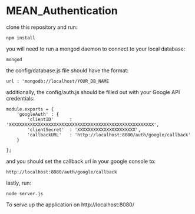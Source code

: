 # MEAN_Authentication

clone this repository and run:

```npm install```

you will need to run a mongod daemon to connect to your local database:

```mongod```

the config/database.js file should have the format:

```url : 'mongodb://localhost/YOUR_DB_NAME```

additionally, the config/auth.js should be filled out with your Google API credentials:

```
module.exports = {
    'googleAuth' : {
        'clientID'      : 'XXXXXXXXXXXXXXXXXXXXXXXXXXXXXXXXXXXXXXXXXXXXXXXXXXXXXXX',
        'clientSecret'  : 'XXXXXXXXXXXXXXXXXXXXXX',
        'callbackURL'   : 'http://localhost:8080/auth/google/callback'
    }

};
```
and you should set the callback url in your google console to:

```http://localhost:8080/auth/google/callback```

lastly, run:

```node server.js```

To serve up the application on http://localhost:8080/